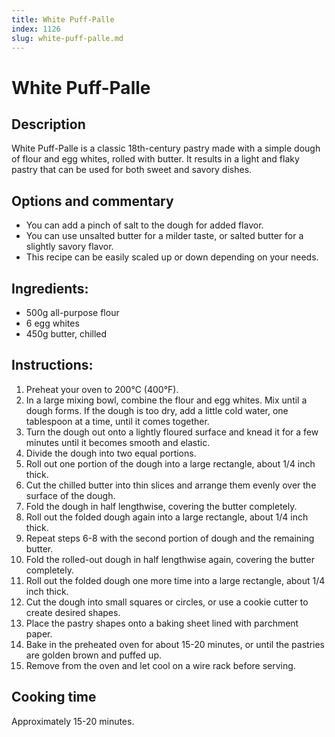 ```yaml
---
title: White Puff-Palle
index: 1126
slug: white-puff-palle.md
---
```


# White Puff-Palle

## Description
White Puff-Palle is a classic 18th-century pastry made with a simple dough of flour and egg whites, rolled with butter. It results in a light and flaky pastry that can be used for both sweet and savory dishes.

## Options and commentary
- You can add a pinch of salt to the dough for added flavor.
- You can use unsalted butter for a milder taste, or salted butter for a slightly savory flavor.
- This recipe can be easily scaled up or down depending on your needs.

## Ingredients:
- 500g all-purpose flour
- 6 egg whites
- 450g butter, chilled

## Instructions:
1. Preheat your oven to 200°C (400°F).
2. In a large mixing bowl, combine the flour and egg whites. Mix until a dough forms. If the dough is too dry, add a little cold water, one tablespoon at a time, until it comes together.
3. Turn the dough out onto a lightly floured surface and knead it for a few minutes until it becomes smooth and elastic.
4. Divide the dough into two equal portions.
5. Roll out one portion of the dough into a large rectangle, about 1/4 inch thick.
6. Cut the chilled butter into thin slices and arrange them evenly over the surface of the dough.
7. Fold the dough in half lengthwise, covering the butter completely.
8. Roll out the folded dough again into a large rectangle, about 1/4 inch thick.
9. Repeat steps 6-8 with the second portion of dough and the remaining butter.
10. Fold the rolled-out dough in half lengthwise again, covering the butter completely.
11. Roll out the folded dough one more time into a large rectangle, about 1/4 inch thick.
12. Cut the dough into small squares or circles, or use a cookie cutter to create desired shapes.
13. Place the pastry shapes onto a baking sheet lined with parchment paper.
14. Bake in the preheated oven for about 15-20 minutes, or until the pastries are golden brown and puffed up.
15. Remove from the oven and let cool on a wire rack before serving.

## Cooking time
Approximately 15-20 minutes.